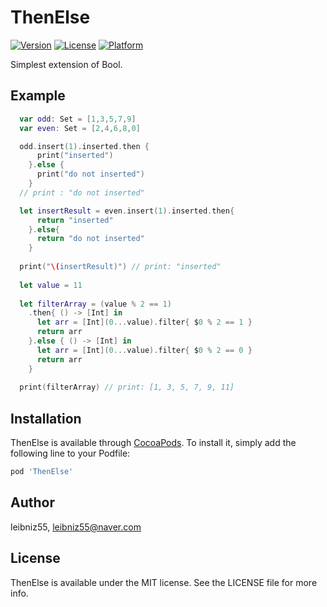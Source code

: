 # ThenElse

[![Version](https://img.shields.io/cocoapods/v/ThenElse.svg?style=flat)](https://cocoapods.org/pods/ThenElse)
[![License](https://img.shields.io/cocoapods/l/ThenElse.svg?style=flat)](https://cocoapods.org/pods/ThenElse)
[![Platform](https://img.shields.io/cocoapods/p/ThenElse.svg?style=flat)](https://cocoapods.org/pods/ThenElse)

Simplest extension of Bool.

## Example

```swift
  var odd: Set = [1,3,5,7,9]
  var even: Set = [2,4,6,8,0]

  odd.insert(1).inserted.then {
      print("inserted")
    }.else {
      print("do not inserted")
    }
  // print : "do not inserted"

  let insertResult = even.insert(1).inserted.then{
      return "inserted"
    }.else{
      return "do not inserted"
    }
    
  print("\(insertResult)") // print: "inserted"
    
  let value = 11
    
  let filterArray = (value % 2 == 1)
    .then{ () -> [Int] in
      let arr = [Int](0...value).filter{ $0 % 2 == 1 }
      return arr
    }.else { () -> [Int] in
      let arr = [Int](0...value).filter{ $0 % 2 == 0 }
      return arr
    }
    
  print(filterArray) // print: [1, 3, 5, 7, 9, 11]
```

## Installation

ThenElse is available through [CocoaPods](https://cocoapods.org). To install
it, simply add the following line to your Podfile:

```ruby
pod 'ThenElse'
```

## Author

leibniz55, leibniz55@naver.com

## License

ThenElse is available under the MIT license. See the LICENSE file for more info.
